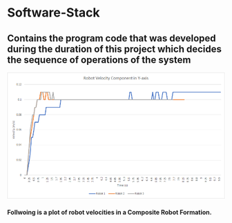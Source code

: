 # Software-Stack
##  Contains the program code that was developed during the duration of this project which decides the sequence of operations of the system 
![Plots](https://github.com/Collaborative-AMRs/Software-Stack/blob/main/Measurements/1.png)
#### Follwoing is a plot of robot velocities in a Composite Robot Formation.
